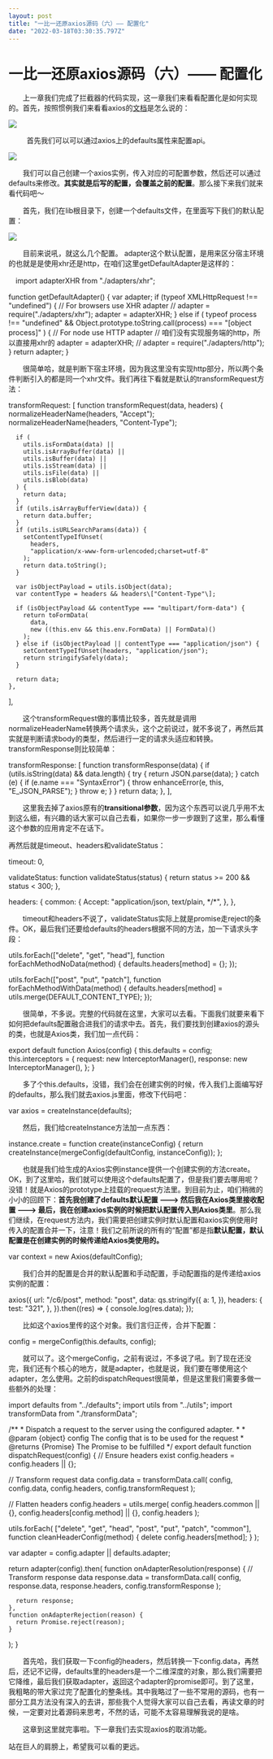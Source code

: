 ```yaml
---
layout: post
title: "一比一还原axios源码（六）—— 配置化"
date: "2022-03-18T03:30:35.797Z"
---
```

一比一还原axios源码（六）—— 配置化
=====================

　　上一章我们完成了拦截器的代码实现，这一章我们来看看配置化是如何实现的。首先，按照惯例我们来看看axios的[文档](https://github.com/zakingWong/axios#config-defaults)是怎么说的：

![](https://img2022.cnblogs.com/blog/1184971/202203/1184971-20220302153633042-1055945894.png)

  　　首先我们可以可以通过axios上的defaults属性来配置api。

![](https://img2022.cnblogs.com/blog/1184971/202203/1184971-20220302153736905-1064345557.png)

　　我们可以自己创建一个axios实例，传入对应的可配置参数，然后还可以通过defaults来修改。**其实就是后写的配置，会覆盖之前的配置**。那么接下来我们就来看代码吧～

　　首先，我们在lib根目录下，创建一个defaults文件，在里面写下我们的默认配置：

![](https://img2022.cnblogs.com/blog/1184971/202203/1184971-20220303095652117-830580475.png)

　　目前来说吼，就这么几个配置。 adapter这个默认配置，是用来区分宿主环境的也就是是使用xhr还是http，在咱们这里getDefaultAdapter是这样的：

　import adapterXHR from "./adapters/xhr";

  
function getDefaultAdapter() {
  var adapter;
  if (typeof XMLHttpRequest !== "undefined") {
    // For browsers use XHR adapter
    // adapter = require("./adapters/xhr");
    adapter = adapterXHR;
  } else if (
    typeof process !== "undefined" &&
    Object.prototype.toString.call(process) \=== "\[object process\]"
  ) {
    // For node use HTTP adapter
    // 咱们没有实现服务端的http，所以直接用xhr的
    adapter = adapterXHR;
    // adapter = require("./adapters/http");
  }
  return adapter;
}

　　很简单哈，就是判断下宿主环境，因为我这里没有实现http部分，所以两个条件判断引入的都是同一个xhr文件。我们再往下看就是默认的transformRequest方法：

  transformRequest: \[
    function transformRequest(data, headers) {
      normalizeHeaderName(headers, "Accept");
      normalizeHeaderName(headers, "Content-Type");

      if (
        utils.isFormData(data) ||
        utils.isArrayBuffer(data) ||
        utils.isBuffer(data) ||
        utils.isStream(data) ||
        utils.isFile(data) ||
        utils.isBlob(data)
      ) {
        return data;
      }
      if (utils.isArrayBufferView(data)) {
        return data.buffer;
      }
      if (utils.isURLSearchParams(data)) {
        setContentTypeIfUnset(
          headers,
          "application/x-www-form-urlencoded;charset=utf-8"
        );
        return data.toString();
      }

      var isObjectPayload = utils.isObject(data);
      var contentType = headers && headers\["Content-Type"\];

      if (isObjectPayload && contentType === "multipart/form-data") {
        return toFormData(
          data,
          new ((this.env && this.env.FormData) || FormData)()
        );
      } else if (isObjectPayload || contentType === "application/json") {
        setContentTypeIfUnset(headers, "application/json");
        return stringifySafely(data);
      }

      return data;
    },
  \],

　　这个transformRequest做的事情比较多，首先就是调用normalizeHeaderName转换两个请求头，这个之前说过，就不多说了，再然后其实就是判断请求body的类型，然后进行一定的请求头适应和转换。transformResponse则比较简单：

  transformResponse: \[
    function transformResponse(data) {
      if (utils.isString(data) && data.length) {
        try {
          return JSON.parse(data);
        } catch (e) {
          if (e.name === "SyntaxError") {
            throw enhanceError(e, this, "E\_JSON\_PARSE");
          }
          throw e;
        }
      }
      return data;
    },
  \],

　　这里我去掉了axios原有的**transitional参数**，因为这个东西可以说几乎用不太到这么细，有兴趣的话大家可以自己去看，如果你一步一步跟到了这里，那么看懂这个参数的应用肯定不在话下。

再然后就是timeout、headers和validateStatus：

  timeout: 0,

  validateStatus: function validateStatus(status) {
    return status >= 200 && status < 300;
  },

  headers: {
    common: {
      Accept: "application/json, text/plain, \*/\*",
    },
  },

　　timeout和headers不说了，validateStatus实际上就是promise走reject的条件。OK，最后我们还要给defaults的headers根据不同的方法，加一下请求头字段：

utils.forEach(\["delete", "get", "head"\], function forEachMethodNoData(method) {
  defaults.headers\[method\] \= {};
});

utils.forEach(\["post", "put", "patch"\], function forEachMethodWithData(method) {
  defaults.headers\[method\] \= utils.merge(DEFAULT\_CONTENT\_TYPE);
});

　　很简单，不多说。完整的代码就在这里，大家可以去看。下面我们就要来看下如何把defaults配置融合进我们的请求中去。首先，我们要找到创建axios的源头的类，也就是Axios类，我们加一点代码：

export default function Axios(config) {
  this.defaults = config;
  this.interceptors = {
    request: new InterceptorManager(),
    response: new InterceptorManager(),
  };
}

　　多了个this.defaults，没错，我们会在创建实例的时候，传入我们上面编写好的defaults，那么我们就去axios.js里面，修改下代码吧：

var axios = createInstance(defaults);

　　然后，我们给createInstance方法加一点东西：

instance.create = function create(instanceConfig) {
    return createInstance(mergeConfig(defaultConfig, instanceConfig));
  };

　　也就是我们给生成的Axios实例instance提供一个创建实例的方法create。OK，到了这里哈，我们就可以使用这个defaults配置了，但是我们要去哪用呢？没错！就是Axios的prototype上挂载的request方法里。到目前为止，咱们稍微的小小的回顾下：**首先我创建了defaults默认配置 ---> 然后我在Axios类里接收配置 ---> 最后，我在创建axios实例的时候把默认配置传入到Axios类里**。那么我们继续，在request方法内，我们需要把创建实例时默认配置和axios实例使用时传入的配置合并一下，注意！我们之前所说的所有的“配置”都是指**默认配置，默认配置是在创建实例的时候传递给Axios类使用的。**

  var context = new Axios(defaultConfig);

　　我们合并的配置是合并的默认配置和手动配置，手动配置指的是传递给axios实例的配置：

axios({
  url: "/c6/post",
  method: "post",
  data: qs.stringify({
    a: 1,
  }),
  headers: {
    test: "321",
  },
}).then((res) \=> {
  console.log(res.data);
});

　　比如这个axios里传的这个对象。我们言归正传，合并下配置：

  config = mergeConfig(this.defaults, config);

　　就可以了。这个mergeConfig，之前有说过，不多说了吼。到了现在还没完，我们还有个核心的地方，就是adapter，也就是说，我们要在哪使用这个adapter，怎么使用。之前的dispatchRequest很简单，但是这里我们需要多做一些额外的处理：

import defaults from "../defaults";
import utils from "../utils";
import transformData from "./transformData";

/\*\*
 \* Dispatch a request to the server using the configured adapter.
 \*
 \* @param {object} config The config that is to be used for the request
 \* @returns {Promise} The Promise to be fulfilled
 \*/
export default function dispatchRequest(config) {
  // Ensure headers exist
  config.headers = config.headers || {};

  // Transform request data
  config.data = transformData.call(
    config,
    config.data,
    config.headers,
    config.transformRequest
  );

  // Flatten headers
  config.headers = utils.merge(
    config.headers.common || {},
    config.headers\[config.method\] || {},
    config.headers
  );

  utils.forEach(
    \["delete", "get", "head", "post", "put", "patch", "common"\],
    function cleanHeaderConfig(method) {
      delete config.headers\[method\];
    }
  );

  var adapter = config.adapter || defaults.adapter;

  return adapter(config).then(
    function onAdapterResolution(response) {
      // Transform response data
      response.data = transformData.call(
        config,
        response.data,
        response.headers,
        config.transformResponse
      );

      return response;
    },
    function onAdapterRejection(reason) {
      return Promise.reject(reason);
    }
  );
}

　　首先哈，我们获取一下config的headers，然后转换一下config.data，再然后，还记不记得，defaults里的headers是一个二维深度的对象，那么我们需要把它降维，最后我们获取adapter，返回这个adapter的promise即可。到了这里，我粗略的带大家过完了配置化的整条线。其中我略过了一些不常用的源码，也有一部分工具方法没有深入的去讲，那些我个人觉得大家可以自己去看，再读文章的时候，一定要对比着源码来思考，不然的话，可能不太容易理解我说的是啥。

　　这章到这里就完事啦。下一章我们去实现axios的取消功能。

站在巨人的肩膀上，希望我可以看的更远。